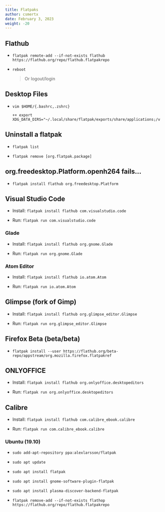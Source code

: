 ```yaml
---
title: Flatpaks
author: csmertx
date: February 3, 2023
weight: -20
---
```


## Flathub

- ```flatpak remote-add --if-not-exists flathub https://flathub.org/repo/flathub.flatpakrepo```

- ```reboot```
    
    > Or logout/login

## Desktop Files

- ```vim $HOME/{.bashrc,.zshrc}```
    
    ```
    ++ export XDG_DATA_DIRS="~/.local/share/flatpak/exports/share/applications;/var/lib/flatpak/exports/share/applications"
    ```

## Uninstall a flatpak

- ```flatpak list```

- ```flatpak remove [org.flatpak.package]```

## org.freedesktop.Platform.openh264 fails...

- ```flatpak install flathub org.freedesktop.Platform```

## Visual Studio Code

- Install: ```flatpak install flathub com.visualstudio.code```

- Run: ```flatpak run com.visualstudio.code```

### Glade

- Install: ```flatpak install flathub org.gnome.Glade```

- Run: ```flatpak run org.gnome.Glade```

### Atom Editor

- Install: ```flatpak install flathub io.atom.Atom```

- Run: ```flatpak run io.atom.Atom```

## Glimpse (fork of Gimp)

- Install: ```flatpak install flathub org.glimpse_editor.Glimpse```

- Run: ```flatpak run org.glimpse_editor.Glimpse```

## Firefox Beta (beta/beta)

- ```flatpak install --user https://flathub.org/beta-repo/appstream/org.mozilla.firefox.flatpakref```

## ONLYOFFICE

- Install: ```flatpak install flathub org.onlyoffice.desktopeditors```

- Run: ```flatpak run org.onlyoffice.desktopeditors```

## Calibre

- Install: ```flatpak install flathub com.calibre_ebook.calibre```

- Run: ```flatpak run com.calibre_ebook.calibre```

### Ubuntu (19.10)

- ```sudo add-apt-repository ppa:alexlarsson/flatpak```

- ```sudo apt update```

- ```sudo apt install flatpak```

- ```sudo apt install gnome-software-plugin-flatpak```

- ```sudo apt install plasma-discover-backend-flatpak```

- ```flatpak remove-add --if-not-exists flathop https://flathub.org/repo/flathub.flatpakrepo```
